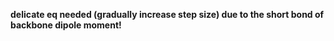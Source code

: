 ****delicate eq needed (gradually increase step size) due to the short bond of backbone dipole moment!****
